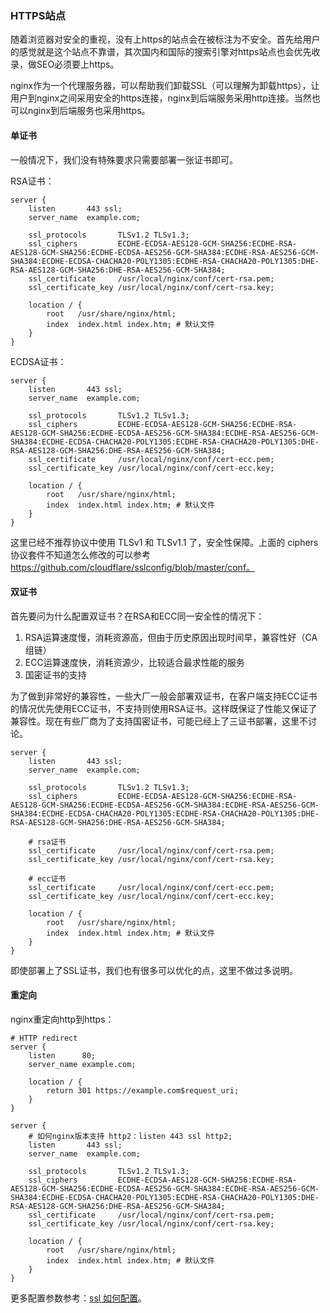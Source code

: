 ### HTTPS站点

随着浏览器对安全的重视，没有上https的站点会在被标注为不安全。首先给用户的感觉就是这个站点不靠谱，其次国内和国际的搜索引擎对https站点也会优先收录，做SEO必须要上https。

nginx作为一个代理服务器，可以帮助我们卸载SSL（可以理解为卸载https），让用户到nginx之间采用安全的https连接，nginx到后端服务采用http连接。当然也可以nginx到后端服务也采用https。

#### 单证书

一般情况下，我们没有特殊要求只需要部署一张证书即可。

RSA证书：

```
server {
    listen       443 ssl;
    server_name  example.com;
    
    ssl_protocols       TLSv1.2 TLSv1.3;
    ssl_ciphers         ECDHE-ECDSA-AES128-GCM-SHA256:ECDHE-RSA-AES128-GCM-SHA256:ECDHE-ECDSA-AES256-GCM-SHA384:ECDHE-RSA-AES256-GCM-SHA384:ECDHE-ECDSA-CHACHA20-POLY1305:ECDHE-RSA-CHACHA20-POLY1305:DHE-RSA-AES128-GCM-SHA256:DHE-RSA-AES256-GCM-SHA384;
    ssl_certificate     /usr/local/nginx/conf/cert-rsa.pem;
    ssl_certificate_key /usr/local/nginx/conf/cert-rsa.key;
    
    location / {
        root   /usr/share/nginx/html;
        index  index.html index.htm; # 默认文件
    }
}
```

ECDSA证书：

```
server {
    listen       443 ssl;
    server_name  example.com;
    
    ssl_protocols       TLSv1.2 TLSv1.3;
    ssl_ciphers         ECDHE-ECDSA-AES128-GCM-SHA256:ECDHE-RSA-AES128-GCM-SHA256:ECDHE-ECDSA-AES256-GCM-SHA384:ECDHE-RSA-AES256-GCM-SHA384:ECDHE-ECDSA-CHACHA20-POLY1305:ECDHE-RSA-CHACHA20-POLY1305:DHE-RSA-AES128-GCM-SHA256:DHE-RSA-AES256-GCM-SHA384;
    ssl_certificate     /usr/local/nginx/conf/cert-ecc.pem;
    ssl_certificate_key /usr/local/nginx/conf/cert-ecc.key;
    
    location / {
        root   /usr/share/nginx/html;
        index  index.html index.htm; # 默认文件
    }
}
```

这里已经不推荐协议中使用 TLSv1 和 TLSv1.1 了，安全性保障。上面的 ciphers 协议套件不知道怎么修改的可以参考 https://github.com/cloudflare/sslconfig/blob/master/conf。

#### 双证书

首先要问为什么配置双证书？在RSA和ECC同一安全性的情况下：

1. RSA运算速度慢，消耗资源高，但由于历史原因出现时间早，兼容性好（CA组链）
2. ECC运算速度快，消耗资源少，比较适合最求性能的服务
3. 国密证书的支持

为了做到非常好的兼容性，一些大厂一般会部署双证书，在客户端支持ECC证书的情况优先使用ECC证书，不支持则使用RSA证书。这样既保证了性能又保证了兼容性。现在有些厂商为了支持国密证书，可能已经上了三证书部署，这里不讨论。

```
server {
    listen       443 ssl;
    server_name  example.com;
    
    ssl_protocols       TLSv1.2 TLSv1.3;
    ssl_ciphers         ECDHE-ECDSA-AES128-GCM-SHA256:ECDHE-RSA-AES128-GCM-SHA256:ECDHE-ECDSA-AES256-GCM-SHA384:ECDHE-RSA-AES256-GCM-SHA384:ECDHE-ECDSA-CHACHA20-POLY1305:ECDHE-RSA-CHACHA20-POLY1305:DHE-RSA-AES128-GCM-SHA256:DHE-RSA-AES256-GCM-SHA384;
    
    # rsa证书
    ssl_certificate     /usr/local/nginx/conf/cert-rsa.pem;
    ssl_certificate_key /usr/local/nginx/conf/cert-rsa.key;
    
    # ecc证书
    ssl_certificate     /usr/local/nginx/conf/cert-ecc.pem;
    ssl_certificate_key /usr/local/nginx/conf/cert-ecc.key;
    
    location / {
        root   /usr/share/nginx/html;
        index  index.html index.htm; # 默认文件
    }
}
```

即使部署上了SSL证书，我们也有很多可以优化的点，这里不做过多说明。

#### 重定向

nginx重定向http到https：

```
# HTTP redirect
server {
    listen      80;
    server_name example.com;

    location / {
        return 301 https://example.com$request_uri;
    }
}

server {
    # 如何nginx版本支持 http2：listen 443 ssl http2;
    listen       443 ssl;
    server_name  example.com;
    
    ssl_protocols       TLSv1.2 TLSv1.3;
    ssl_ciphers         ECDHE-ECDSA-AES128-GCM-SHA256:ECDHE-RSA-AES128-GCM-SHA256:ECDHE-ECDSA-AES256-GCM-SHA384:ECDHE-RSA-AES256-GCM-SHA384:ECDHE-ECDSA-CHACHA20-POLY1305:ECDHE-RSA-CHACHA20-POLY1305:DHE-RSA-AES128-GCM-SHA256:DHE-RSA-AES256-GCM-SHA384;
    ssl_certificate     /usr/local/nginx/conf/cert-rsa.pem;
    ssl_certificate_key /usr/local/nginx/conf/cert-rsa.key;
    
    location / {
        root   /usr/share/nginx/html;
        index  index.html index.htm; # 默认文件
    }
}
```



更多配置参数参考：[ssl 如何配置](config/ssl-conf.md)。





